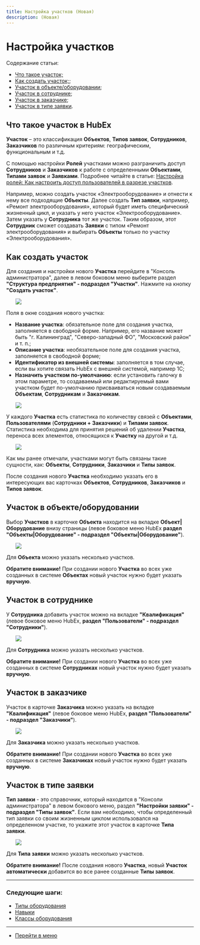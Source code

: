 ```yaml
---
title: Настройка участков (Новая)
description: (Новая)
---
```


<h1>Настройка участков</h1>

<html lang="ru">
<meta charset="utf-8">

<p>Содержание статьи:</p>

<ul>
    <li><a href="#place1">Что такое участок;</a></li>
    <li><a href="#place2">Как создать участок;</a>;</li>
    <li><a href="#place3">Участок в объекте/оборудовании</a>;</li>
    <li><a href="#place4">Участок в сотруднике</a>;</li>
    <li><a href="#place5">Участок в заказчике</a>;</li>
    <li><a href="#place6">Участок в типе заявки</a>.</li>

</ul>
</html>

<body>

<h2 id="place1">Что такое участок в HubEx</h2>

<p><strong>Участок</strong> – это классификация <strong>Объектов</strong>, <strong>Типов заявок</strong>, <strong>Сотрудников</strong>, <strong>Заказчиков</strong> по различным критериям: географическим, функциональным и т.д.</p>
<p>С помощью настройки <strong>Ролей</strong> участками можно разграничить доступ <strong>Сотрудников</strong> и <strong>Заказчиков</strong> к работе с определенными <strong>Объектами</strong>, <strong>Типами заявок</strong> и <strong>Заявками</strong>. Подробнее читайте в статье: <a href="https://wiki.hubex.ru/docs/FAQ/RU/admin/Roles.html#exrole">Настройка ролей: Как настроить доступ пользователей в разрезе участков</a>.</p>
<p>Например, можно создать участок «Электрооборудование» и отнести к нему все подходящие <strong>Объекты</strong>. Далее создать <strong>Тип заявки</strong>, например, «Ремонт электрооборудования», который будет иметь специфический жизненный цикл, и указать у него участок «Электрооборудование». Затем указать у <strong>Сотрудника</strong> тот же участок. Таким образом, этот <strong>Сотрудник</strong> сможет создавать <strong>Заявки</strong> с типом «Ремонт электрооборудования» и выбирать <strong>Объекты</strong> только по участку «Электрооборудования».</p>

<h2 id="place2">Как создать участок</h2>

<p>Для создания и настройки нового <Strong>Участка</Strong> перейдите в "Консоль администратора", далее в левом боковом меню выберите раздел <Strong>"Структура предприятия" - подраздел "Участки"</Strong>. Нажмите на кнопку <Strong>"Создать участок"</Strong>.</p>
<div> <img style="margin: 0 auto; display: block; max-width: 90%;" src="/attachments/images/FAQ/ADMIN/Places/Places.jpg"/> </div>

<p>Поля в окне создания нового участка:</p>

<ul>
    <li><strong>Название участка</strong>: обязательное поле для создания участка, заполняется в свободной форме. Например, его название может быть "г. Калининград", "Северо-западный ФО", "Московский район" и т. п.;</li>
    <li><strong>Описание участка</strong>: необязательное поле для создания участка, заполняется в свободной форме;</li>
    <li><strong>Идентификатор из внешней системы</strong>: заполняется в том случае, если вы хотите связать HubEx с внешней системой, например 1С;</li>
    <li><strong>Назначить участком по-умолчанию</strong>: если установить галочку в этом параметре, то создаваемый или редактируемый вами участком будет по-умолчанию присваиваться новым создаваемым <strong>Объектам</strong>, <strong>Сотрудникам</strong> и <strong>Заказчикам</strong>.</li>
</ul>

<div> <img style="margin: 0 auto; display: block; max-width: 90%;" src="/attachments/images/FAQ/ADMIN/Places/NewPlace.jpg"/> </div>

<p>У каждого <Strong>Участка</Strong> есть статистика по количеству связей с <Strong>Объектами</Strong>, <Strong>Пользователями</Strong> (<Strong>Сотрудники + Заказчики</Strong>) и <Strong>Типами заявок</Strong>. Статистика необходима для принятия решений об удалении <Strong>Участка</Strong>, переноса всех элементов, относящихся к <Strong>Участку</Strong> на другой и т.д.</p>
<div> <img style="margin: 0 auto; display: block; max-width: 90%;" src="/attachments/images/FAQ/ADMIN/Places/Statistic.jpg"/> </div>

<p>Как мы ранее отмечали, участками могут быть связаны такие сущности, как: <Strong>Объекты</Strong>, <Strong>Сотрудники</Strong>, <Strong>Заказчики</Strong> и <Strong>Типы заявок</Strong>.</p>
<p> После создания нового <strong>Участка</strong> необходимо указать его в интересующих вас карточках <Strong>Объектов</Strong>, <Strong>Сотрудников</Strong>, <Strong>Заказчиков</Strong> и <Strong>Типов заявок</Strong>.</p>

<h2 id="place3">Участок в объекте/оборудовании</h2>

<p>Выбор <Strong>Участков</Strong> в карточке <Strong>Объекта</Strong> находится на вкладке <Strong>Объект|Оборудование</Strong> внизу страницы (левое боковое меню HubEx <Strong>раздел "Объекты|Оборудование" - подраздел "Объекты|Оборудование"</Strong>).</p>
<div> <img style="margin: 0 auto; display: block; max-width: 90%;" src="/attachments/images/FAQ/ADMIN/Places/Object.jpg"/> </div>

<p>Для <Strong>Объекта</Strong> можно указать несколько участков.</p>

<p><strong>Обратите внимание!</strong> При создании нового <Strong>Участка</Strong> во всех уже созданных в системе <Strong>Объектах</Strong> новый участок нужно будет указать <strong>вручную</strong>.</p>

<h2 id="place4">Участок в сотруднике</h2>

<p>У <Strong>Сотрудника</Strong> добавить участок можно на вкладке <Strong>"Квалификация"</Strong> (левое боковое меню HubEx, <Strong>раздел "Пользователи" - подраздел "Сотрудники"</Strong>).</p>
<div> <img style="margin: 0 auto; display: block; max-width: 90%;" src="/attachments/images/FAQ/ADMIN/Places/Employee.jpg"/> </div>

<p>Для <Strong>Сотрудника</Strong> можно указать несколько участков.</p>

<p><strong>Обратите внимание!</strong> При создании нового <Strong>Участка</Strong> во всех уже созданных в системе <Strong>Сотрудниках</Strong> новый участок нужно будет указать <strong>вручную</strong>.</p>

<h2 id="place5">Участок в заказчике</h2>

<p>Участок в карточке <Strong>Заказчика</Strong> можно указать на вкладке <Strong>"Квалификация"</Strong> (левое боковое меню HubEx, <Strong>раздел "Пользователи" - подраздел "Заказчики"</Strong>).</p>
<div> <img style="margin: 0 auto; display: block; max-width: 90%;" src="/attachments/images/FAQ/ADMIN/Places/Customer.jpg"/> </div>

<p>Для <Strong>Заказчика</Strong> можно указать несколько участков.</p>

<p><strong>Обратите внимание!</strong> При создании нового <Strong>Участка</Strong> во всех уже созданных в системе <Strong>Заказчиках</Strong> новый участок нужно будет указать <strong>вручную</strong>.</p>

<h2 id="place5">Участок в типе заявки</h2>

<p><Strong>Тип заявки</Strong> - это справочник, который находится в "Консоли администратора" в левом бокового меню, раздел <Strong>"Настройки заявки" - подраздел "Типы заявок"</Strong>. Если вам необходимо, чтобы определенный тип заявки со своим жизненным циклом использовался на определенном участке, то укажите этот участок в карточке <Strong>Типа заявки</Strong>.</p>
<div> <img style="margin: 0 auto; display: block; max-width: 90%;" src="/attachments/images/FAQ/ADMIN/Places/Type.jpg"/> </div>

<p>Для <Strong>Типа заявки</Strong> можно указать несколько участков.</p>

<p><strong>Обратите внимание!</strong> После создания нового <Strong>Участка</Strong>, новый <Strong>Участок</Strong> <strong>автоматически</strong> добавится во все ранее созданные <Strong>Типы заявок</Strong>.</p>

</body>

___
### Следующие шаги:
- [Типы оборудования](./ObjectsType.md)
- [Навыки](./Skills.md)
- [Классы оборудования](./ObjectClass.md)

____
- [Перейти в меню](http://wiki.hubex.ru)